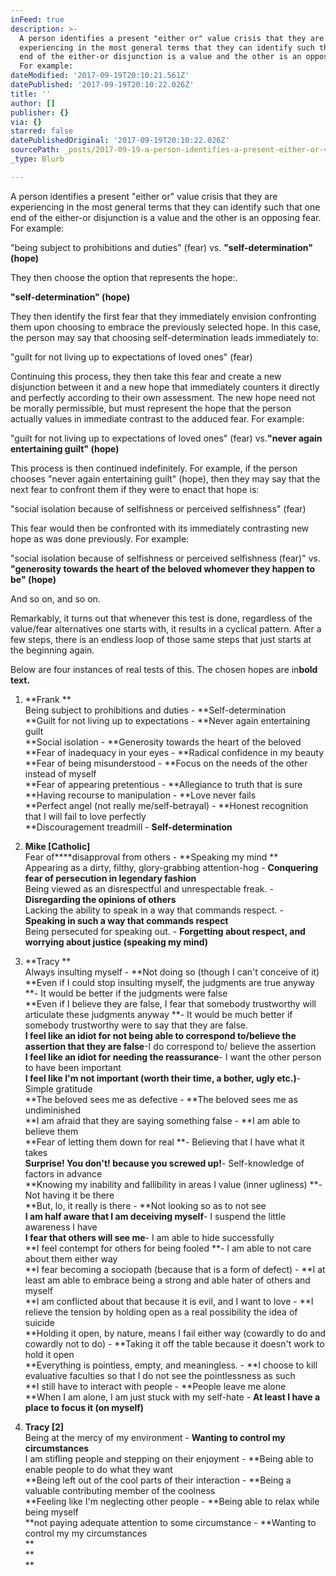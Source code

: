 ```yaml
---
inFeed: true
description: >-
  A person identifies a present "either or" value crisis that they are
  experiencing in the most general terms that they can identify such that one
  end of the either-or disjunction is a value and the other is an opposing fear.
  For example:
dateModified: '2017-09-19T20:10:21.561Z'
datePublished: '2017-09-19T20:10:22.026Z'
title: ''
author: []
publisher: {}
via: {}
starred: false
datePublishedOriginal: '2017-09-19T20:10:22.026Z'
sourcePath: _posts/2017-09-19-a-person-identifies-a-present-either-or-value-crisis-that.md
_type: Blurb

---
```

A person identifies a present "either or" value crisis that they are experiencing in the most general terms that they can identify such that one end of the either-or disjunction is a value and the other is an opposing fear. For example:

"being subject to prohibitions and duties" (fear) vs. **"self-determination" (hope)**

They then choose the option that represents the hope:.

**"self-determination" (hope)**

They then identify the first fear that they immediately envision confronting them upon choosing to embrace the previously selected hope. In this case, the person may say that choosing self-determination leads immediately to:

"guilt for not living up to expectations of loved ones" (fear)

Continuing this process, they then take this fear and create a new disjunction between it and a new hope that immediately counters it directly and perfectly according to their own assessment. The new hope need not be morally permissible, but must represent the hope that the person actually values in immediate contrast to the adduced fear. For example:

"guilt for not living up to expectations of loved ones" (fear) vs.**"never again entertaining guilt" (hope)**

This process is then continued indefinitely. For example, if the person chooses "never again entertaining guilt" (hope), then they may say that the next fear to confront them if they were to enact that hope is:

"social isolation because of selfishness or perceived selfishness" (fear)

This fear would then be confronted with its immediately contrasting new hope as was done previously. For example:

"social isolation because of selfishness or perceived selfishness (fear)" vs. **"generosity towards the heart of the beloved whomever they happen to be" (hope)**

And so on, and so on.

Remarkably, it turns out that whenever this test is done, regardless of the value/fear alternatives one starts with, it results in a cyclical pattern. After a few steps, there is an endless loop of those same steps that just starts at the beginning again.

Below are four instances of real tests of this. The chosen hopes are in**bold text.**

1. **Frank **  
Being subject to prohibitions and duties - **Self-determination  
**Guilt for not living up to expectations - **Never again entertaining guilt  
**Social isolation - **Generosity towards the heart of the beloved  
**Fear of inadequacy in your eyes - **Radical confidence in my beauty  
**Fear of being misunderstood - **Focus on the needs of the other instead of myself  
**Fear of appearing pretentious - **Allegiance to truth that is sure  
**Having recourse to manipulation - **Love never fails  
**Perfect angel (not really me/self-betrayal) - **Honest recognition that I will fail to love perfectly  
**Discouragement treadmill - **Self-determination**

1. **Mike \[Catholic\]**  
Fear of****disapproval from others - **Speaking my mind **  
Appearing as a dirty, filthy, glory-grabbing attention-hog - **Conquering fear of persecution in legendary fashion**  
Being viewed as an disrespectful and unrespectable freak. - **Disregarding the opinions of others**  
Lacking the ability to speak in a way that commands respect. - **Speaking in such a way that commands respect**  
Being persecuted for speaking out. - **Forgetting about respect, and worrying about justice (speaking my mind)**

1. **Tracy **  
Always insulting myself - **Not doing so (though I can't conceive of it)  
**Even if I could stop insulting myself, the judgments are true anyway **-  It would be better if the judgments were false  
**Even if I believe they are false, I fear that somebody trustworthy will articulate these judgments anyway **- It would be much better if somebody trustworthy were to say that they are false.  
**I feel like an idiot for not being able to correspond to/believe the assertion that they are false**-I do correspond to/ believe the assertion  
**I feel like an idiot for needing the reassurance**- I want the other person to have been important  
**I feel like I'm not important (worth their time, a bother, ugly etc.)**- Simple gratitude  
**The beloved sees me as defective - **The beloved sees me as undiminished  
**I am afraid that they are saying something false - **I am able to believe them  
**Fear of letting them down for real **- Believing that I have what it takes  
**Surprise! You don't! because you screwed up!**- Self-knowledge of factors in advance  
**Knowing my inability and fallibility in areas I value (inner ugliness) **- Not having it be there  
**But, lo, it really is there - **Not looking so as to not see  
**I am half aware that I am deceiving myself**- I suspend the little awareness I have  
**I fear that others will see me**- I am able to hide successfully  
**I feel contempt for others for being fooled **- I am able to not care about them either way  
**I fear becoming a sociopath (because that is a form of defect) - **I at least am able to embrace being a strong and able hater of others and myself   
**I am conflicted about that because it is evil, and I want to love - **I relieve the tension by holding open as a real possibility the idea of suicide  
**Holding it open, by nature, means I fail either way (cowardly to do and cowardly not to do) - **Taking it off the table because it doesn't work to hold it open  
**Everything is pointless, empty, and meaningless. - **I choose to kill evaluative faculties so that I do not see the pointlessness as such  
**I still have to interact with people - **People leave me alone  
**When I am alone, I am just stuck with my self-hate - **At least I have a place to focus it (on myself)**

1. **Tracy \[2\]**  
Being at the mercy of my environment - **Wanting to control my circumstances**   
I am stifling people and stepping on their enjoyment - **Being able to enable people to do what they want  
**Being left out of the cool parts of their interaction - **Being a valuable contributing member of the coolness  
**Feeling like I'm neglecting other people - **Being able to relax while being myself  
**not paying adequate attention to some circumstance - **Wanting to control my my circumstances  
**  
**  
**